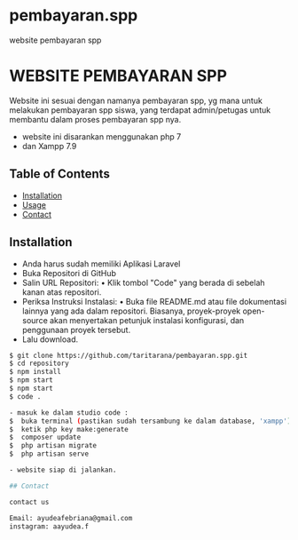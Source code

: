 # pembayaran.spp
website pembayaran spp

# WEBSITE PEMBAYARAN SPP

Website ini sesuai dengan namanya pembayaran spp, yg mana untuk melakukan pembayaran spp siswa, 
yang terdapat admin/petugas untuk membantu dalam proses pembayaran spp nya.

- website ini disarankan menggunakan php 7
- dan Xampp 7.9


## Table of Contents

- [Installation](#installation)
- [Usage](#usage)
- [Contact](#contact)

## Installation

-	Anda harus sudah memiliki Aplikasi Laravel
-	Buka Repositori di GitHub
-	Salin URL Repositori:
•	Klik tombol "Code" yang berada di sebelah kanan atas repositori.
- Periksa Instruksi Instalasi:
•	Buka file README.md atau file dokumentasi lainnya yang ada dalam repositori. Biasanya, proyek-proyek open-source akan menyertakan petunjuk instalasi konfigurasi, dan penggunaan proyek tersebut.
- Lalu download.




```bash
$ git clone https://github.com/taritarana/pembayaran.spp.git
$ cd repository
$ npm install
$ npm start
$ npm start
$ code .

- masuk ke dalam studio code :
$  buka terminal (pastikan sudah tersambung ke dalam database, 'xampp')
$  ketik php key make:generate
$  composer update
$  php artisan migrate
$  php artisan serve

- website siap di jalankan. 

## Contact

contact us

Email: ayudeafebriana@gmail.com
instagram: aayudea.f



